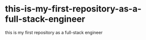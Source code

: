 # this-is-my-first-repository-as-a-full-stack-engineer
this is my first repository as a full-stack engineer
